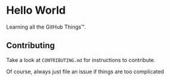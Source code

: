 # Hello World

Learning all the GitHub Things™.

## Contributing
Take a look at `CONTRIBUTING.md` for instructions to contribute.

Of course, always just file an issue if things are too complicated
